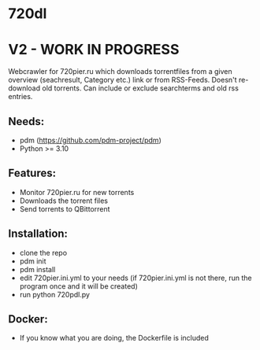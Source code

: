 # 720dl
# V2 - WORK IN PROGRESS

Webcrawler for 720pier.ru which downloads torrentfiles from a given overview (seachresult, Category etc.) link or from RSS-Feeds.
Doesn't re-download old torrents. Can include or exclude searchterms and old rss entries.

## Needs:
- pdm (https://github.com/pdm-project/pdm)
- Python >= 3.10

## Features:
- Monitor 720pier.ru for new torrents
- Downloads the torrent files
- Send torrents to QBittorrent

## Installation:
- clone the repo
- pdm init
- pdm install
- edit 720pier.ini.yml to your needs (if 720pier.ini.yml is not there, run the program once and it will be created)
- run python 720pdl.py

## Docker:
- If you know what you are doing, the Dockerfile is included

